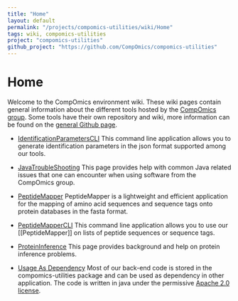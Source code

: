 ```yaml
---
title: "Home"
layout: default
permalink: "/projects/compomics-utilities/wiki/Home"
tags: wiki, compomics-utilities
project: "compomics-utilities"
github_project: "https://github.com/CompOmics/compomics-utilities"
---
```


# Home
Welcome to the CompOmics environment wiki. These wiki pages contain general information about the different tools hosted by the [CompOmics group](https://compomics.com/). Some tools have their own repository and wiki, more information can be found on the [general Github page](https://compomics.github.io/).

* [IdentificationParametersCLI](/projects/compomics-utilities/wiki/IdentificationParametersCLI)
This command line application allows you to generate identification parameters in the json format supported among our tools.

* [JavaTroubleShooting](/projects/compomics-utilities/wiki/JavaTroubleShooting)
This page provides help with common Java related issues that one can encounter when using software from the CompOmics group.

* [PeptideMapper](/projects/compomics-utilities/wiki/PeptideMapper)
PeptideMapper is a lightweight and efficient application for the mapping of amino acid sequences and sequence tags onto protein databases in the fasta format.

* [PeptideMapperCLI](/projects/compomics-utilities/wiki/PeptideMapperCLI)
This command line application allows you to use our [[PeptideMapper]] on lists of peptide sequences or sequence tags.

* [ProteinInference](/projects/compomics-utilities/wiki/ProteinInference)
This page provides background and help on protein inference problems.

* [Usage As Dependency](/projects/compomics-utilities/wiki/UsageAsDependency)
Most of our back-end code is stored in the compomics-utilities package and can be used as dependency in other application. The code is written in java under the permissive [Apache 2.0 license](https://www.apache.org/licenses/LICENSE-2.0).